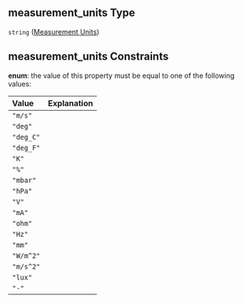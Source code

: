 ## measurement_units Type

`string` ([Measurement Units](iea43_wra_data_model-properties-measurement-location-items-properties-measurement-point-items-properties-sensor-configuration-items-properties-measurement-units.md))

## measurement_units Constraints

**enum**: the value of this property must be equal to one of the following values:

| Value     | Explanation |
| :-------- | ----------- |
| `"m/s"`   |             |
| `"deg"`   |             |
| `"deg_C"` |             |
| `"deg_F"` |             |
| `"K"`     |             |
| `"%"`     |             |
| `"mbar"`  |             |
| `"hPa"`   |             |
| `"V"`     |             |
| `"mA"`    |             |
| `"ohm"`   |             |
| `"Hz"`    |             |
| `"mm"`    |             |
| `"W/m^2"` |             |
| `"m/s^2"` |             |
| `"lux"`   |             |
| `"-"`     |             |
